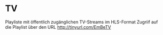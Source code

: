# TV
Playliste mit öffentlich zugänglichen TV-Streams im HLS-Format
Zugriif auf die Playlist über den URL http://tinyurl.com/EmBeTV
